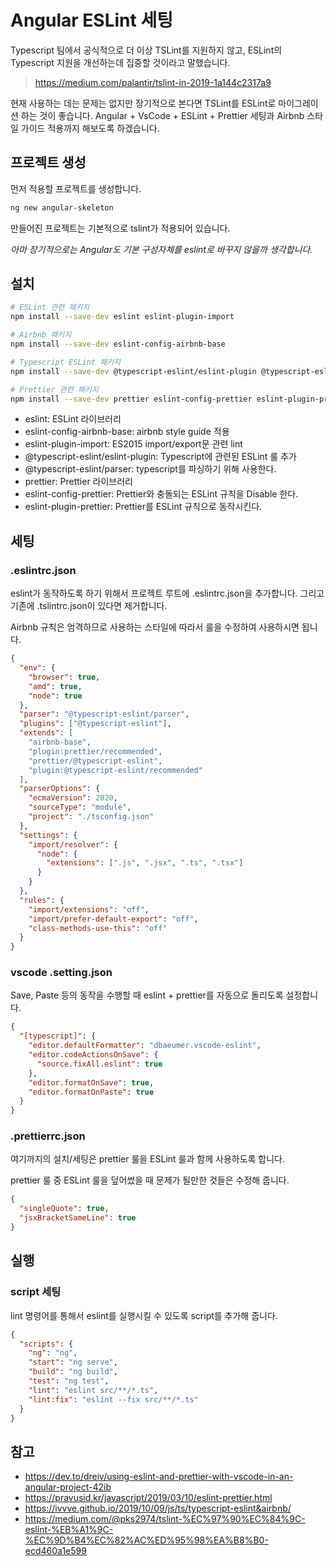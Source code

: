 # Angular ESLint 세팅

Typescript 팀에서 공식적으로 더 이상 TSLint를 지원하지 않고, ESLint의 Typescript 지원을 개선하는데 집중할 것이라고 말했습니다.

> https://medium.com/palantir/tslint-in-2019-1a144c2317a9

현재 사용하는 데는 문제는 없지만 장기적으로 본다면 TSLint를 ESLint로 마이그레이션 하는 것이 좋습니다.
Angular + VsCode + ESLint + Prettier 세팅과 Airbnb 스타일 가이드 적용까지 해보도록 하겠습니다.

## 프로젝트 생성

먼저 적용할 프로젝트를 생성합니다.

```bash
ng new angular-skeleton
```

만들어진 프로젝트는 기본적으로 tslint가 적용되어 있습니다.

_아마 장기적으로는 Angular도 기본 구성자체를 eslint로 바꾸지 않을까 생각합니다._

## 설치

```bash
# ESLint 관련 패키지
npm install --save-dev eslint eslint-plugin-import

# Airbnb 패키지
npm install --save-dev eslint-config-airbnb-base

# Typescript ESLint 패키지
npm install --save-dev @typescript-eslint/eslint-plugin @typescript-eslint/parser

# Prettier 관련 패키지
npm install --save-dev prettier eslint-config-prettier eslint-plugin-prettier
```

- eslint: ESLint 라이브러리
- eslint-config-airbnb-base: airbnb style guide 적용
- eslint-plugin-import: ES2015 import/export문 관련 lint 
- @typescript-eslint/eslint-plugin: Typescript에 관련된 ESLint 룰 추가
- @typescript-eslint/parser: typescript를 파싱하기 위해 사용한다.
- prettier: Prettier 라이브러리
- eslint-config-prettier: Prettier와 충돌되는 ESLint 규칙을 Disable 한다.
- eslint-plugin-prettier: Prettier를 ESLint 규칙으로 동작시킨다.

## 세팅

### .eslintrc.json

eslint가 동작하도록 하기 위해서 프로젝트 루트에 .eslintrc.json을 추가합니다.
그리고 기존에 .tslintrc.json이 있다면 제거합니다.

Airbnb 규칙은 엄격하므로 사용하는 스타일에 따라서 룰을 수정하여 사용하시면 됩니다.

```json
{
  "env": {
    "browser": true,
    "amd": true,
    "node": true
  },
  "parser": "@typescript-eslint/parser",
  "plugins": ["@typescript-eslint"],
  "extends": [
    "airbnb-base",
    "plugin:prettier/recommended",
    "prettier/@typescript-eslint",
    "plugin:@typescript-eslint/recommended"
  ],
  "parserOptions": {
    "ecmaVersion": 2020,
    "sourceType": "module",
    "project": "./tsconfig.json"
  },
  "settings": {
    "import/resolver": {
      "node": {
        "extensions": [".js", ".jsx", ".ts", ".tsx"]
      }
    }
  },
  "rules": {
    "import/extensions": "off",
    "import/prefer-default-export": "off",
    "class-methods-use-this": "off"
  }
}
```

### vscode .setting.json

Save, Paste 등의 동작을 수행할 때 eslint + prettier를 자동으로 돌리도록 설정합니다.

```json
{
  "[typescript]": {
    "editor.defaultFormatter": "dbaeumer.vscode-eslint",
    "editor.codeActionsOnSave": {
      "source.fixAll.eslint": true
    },
    "editor.formatOnSave": true,
    "editor.formatOnPaste": true
  }
}
```

### .prettierrc.json

여기까지의 설치/세팅은 prettier 룰을 ESLint 룰과 함께 사용하도록 합니다.

prettier 룰 중 ESLint 룰을 덮어썼을 때 문제가 될만한 것들은 수정해 줍니다.

```json
{
  "singleQuote": true,
  "jsxBracketSameLine": true
}
```

## 실행

### script 세팅

lint 명령어를 통해서 eslint를 실행시킬 수 있도록 script를 추가해 줍니다.

```json
{
  "scripts": {
    "ng": "ng",
    "start": "ng serve",
    "build": "ng build",
    "test": "ng test",
    "lint": "eslint src/**/*.ts",
    "lint:fix": "eslint --fix src/**/*.ts"
  }
}
```

## 참고

- https://dev.to/dreiv/using-eslint-and-prettier-with-vscode-in-an-angular-project-42ib
- https://pravusid.kr/javascript/2019/03/10/eslint-prettier.html
- https://ivvve.github.io/2019/10/09/js/ts/typescript-eslint&airbnb/
- https://medium.com/@pks2974/tslint-%EC%97%90%EC%84%9C-eslint-%EB%A1%9C-%EC%9D%B4%EC%82%AC%ED%95%98%EA%B8%B0-ecd460a1e599
